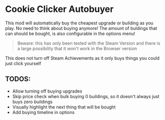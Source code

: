 # Cookie Clicker Autobuyer

This mod will automatically buy the cheapest upgrade or building as you play. No need to think about buying anymore! The amount of buldings that can should be bought, is also configurable in the options menu!

>Beware: this has only been tested with the Steam Version and there is a large possibility that it won't work in the Browser version

This does not turn off Steam Achievements as it only buys things you could just click yourself
## TODOS:
- Allow turning off buying upgrades
- Skip price check when bulk buying 0 buildings, so it doesn't always just buys zero buildings
- Visually highlight the next thing that will be bought 
- Add buying timeline in options